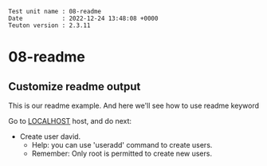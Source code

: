 ```
Test unit name : 08-readme
Date           : 2022-12-24 13:48:08 +0000
Teuton version : 2.3.11
```

# 08-readme

## Customize readme output

This is our readme example.
And here we'll see how to use readme keyword

Go to [LOCALHOST](#required-hosts) host, and do next:
* Create user david.
    * Help: you can use 'useradd' command to create users.
    * Remember: Only root is permitted to create new users.
